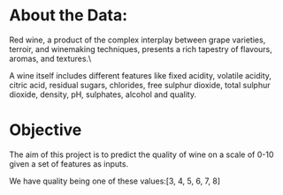 # About the Data:
Red wine, a product of the complex interplay between grape varieties, terroir, and
winemaking techniques, presents a rich tapestry of flavours, aromas, and textures.\

A wine itself includes different features like fixed acidity, volatile acidity, citric acid,
residual sugars, chlorides, free sulphur dioxide, total sulphur dioxide, density, pH,
sulphates, alcohol and quality.
# Objective

The aim of this project is to predict the quality of wine on a scale of 0-10 given a set of
features as inputs.

 We have quality being one of these values:[3, 4, 5, 6, 7, 8]
